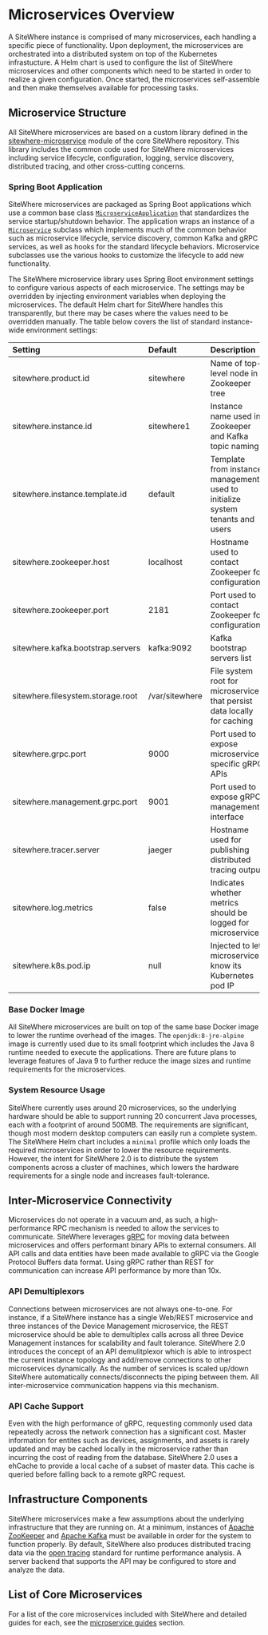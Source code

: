 # Microservices Overview

<Seo/>

A SiteWhere instance is comprised of many microservices, each handling a
specific piece of functionality. Upon deployment, the microservices
are orchestrated into a distributed system on top of the Kubernetes
infrastucture. A Helm chart is used to configure the list of SiteWhere
microservices and other components which need to be started in order to
realize a given configuration. Once started, the microservices self-assemble
and then make themselves available for processing tasks.

<MicroservicesDiagram :base="$withBase('test')" uid="msdiagram"/>

## Microservice Structure

All SiteWhere microservices are based on a custom library defined in
the [sitewhere-microservice](https://github.com/sitewhere/sitewhere/tree/sitewhere-2.1.0/sitewhere-microservice)
module of the core SiteWhere repository. This library includes the common
code used for SiteWhere microservices including service lifecycle, configuration,
logging, service discovery, distributed tracing, and other cross-cutting concerns.

### Spring Boot Application

SiteWhere microservices are packaged as Spring Boot applications which use a common
base class [`MicroserviceApplication`](https://github.com/sitewhere/sitewhere/blob/sitewhere-2.1.0/sitewhere-microservice/src/main/java/com/sitewhere/microservice/MicroserviceApplication.java) that standardizes the service startup/shutdown
behavior. The application wraps an instance of a [`Microservice`](https://github.com/sitewhere/sitewhere/blob/sitewhere-2.1.0/sitewhere-microservice/src/main/java/com/sitewhere/microservice/Microservice.java) subclass
which implements much of the common behavior such as microservice lifecycle,
service discovery, common Kafka and gRPC services, as well as hooks for
the standard lifecycle behaviors. Microservice subclasses use the
various hooks to customize the lifecycle to add new functionality.

The SiteWhere microservice library uses Spring Boot environment settings
to configure various aspects of each microservice. The settings may be overridden
by injecting environment variables when deploying the microservices. The default
Helm chart for SiteWhere handles this transparently, but there may be cases
where the values need to be overridden manually. The table below covers the list of
standard instance-wide environment settings:

| Setting                           | Default        | Description                                                                   |
| :-------------------------------- | :------------- | :---------------------------------------------------------------------------- |
| sitewhere.product.id              | sitewhere      | Name of top-level node in Zookeeper tree                                      |
| sitewhere.instance.id             | sitewhere1     | Instance name used in Zookeeper and Kafka topic naming                        |
| sitewhere.instance.template.id    | default        | Template from instance management used to initialize system tenants and users |
| sitewhere.zookeeper.host          | localhost      | Hostname used to contact Zookeeper for configuration                          |
| sitewhere.zookeeper.port          | 2181           | Port used to contact Zookeeper for configuration                              |
| sitewhere.kafka.bootstrap.servers | kafka:9092     | Kafka bootstrap servers list                                                  |
| sitewhere.filesystem.storage.root | /var/sitewhere | File system root for microservices that persist data locally for caching      |
| sitewhere.grpc.port               | 9000           | Port used to expose microservice-specific gRPC APIs                           |
| sitewhere.management.grpc.port    | 9001           | Port used to expose gRPC management interface                                 |
| sitewhere.tracer.server           | jaeger         | Hostname used for publishing distributed tracing output                       |
| sitewhere.log.metrics             | false          | Indicates whether metrics should be logged for microservice                   |
| sitewhere.k8s.pod.ip              | null           | Injected to let microservice know its Kubernetes pod IP                       |

### Base Docker Image

All SiteWhere microservices are built on top of the same base Docker image to
lower the runtime overhead of the images. The `openjdk:8-jre-alpine` image is
currently used due to its small footprint which includes the Java 8 runtime
needed to execute the applications. There are future plans to leverage features
of Java 9 to further reduce the image sizes and runtime requirements for
the microservices.

### System Resource Usage

SiteWhere currently uses around 20 microservices, so the underlying hardware should be
able to support running 20 concurrent Java processes, each with a footprint of around
500MB. The requirements are significant, though most modern desktop computers can easily
run a complete system. The SiteWhere Helm chart includes a `minimal` profile which
only loads the required microservices in order to lower the resource requirements.
However, the intent for SiteWhere 2.0 is to distribute the system components
across a cluster of machines, which lowers the hardware requirements
for a single node and increases fault-tolerance.

## Inter-Microservice Connectivity

Microservices do not operate in a vacuum and, as such, a high-performance RPC mechanism
is needed to allow the services to communicate. SiteWhere leverages [gRPC](https://grpc.io/)
for moving data between microservices and offers performant binary APIs to external consumers.
All API calls and data entities have been made available to gRPC via the Google
Protocol Buffers data format. Using gRPC rather than REST for communication can increase API
performance by more than 10x.

### API Demultiplexors

Connections between microservices are not always one-to-one. For instance, if a SiteWhere instance
has a single Web/REST microservice and three instances of the Device Management microservice, the
REST microservice should be able to demultiplex calls across all three Device Management instances
for scalability and fault tolerance. SiteWhere 2.0 introduces the concept of an API demulitplexor
which is able to introspect the current instance topology and add/remove connections to other
microservices dynamically. As the number of services is scaled up/down SiteWhere automatically
connects/disconnects the piping between them. All inter-microservice communication happens via
this mechanism.

### API Cache Support

Even with the high performance of gRPC, requesting commonly used data repeatedly across
the network connection has a significant cost. Master information for entites such as devices,
assignments, and assets is rarely updated and may be cached locally in the microservice
rather than incurring the cost of reading from the database. SiteWhere 2.0 uses a ehCache
to provide a local cache of a subset of master data. This cache is queried before
falling back to a remote gRPC request.

## Infrastructure Components

SiteWhere microservices make a few assumptions about the underlying infrastructure
that they are running on. At a minimum, instances of
[Apache ZooKeeper](https://zookeeper.apache.org/) and [Apache Kafka](https://kafka.apache.org/)
must be available in order for the system
to function properly. By default, SiteWhere also produces distributed tracing data via the
[open tracing](http://opentracing.io/) standard for runtime performance analysis.
A server backend that supports the API may be configured to store and analyze the data.

## List of Core Microservices

For a list of the core microservices included with SiteWhere and detailed guides for each,
see the [microservice guides](/guide/microservices/) section.
